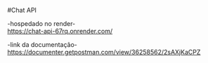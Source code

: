 #Chat API

-hospedado no render- <br>
https://chat-api-67rq.onrender.com/

-link da documentação- <br>
https://documenter.getpostman.com/view/36258562/2sAXjKaCPZ